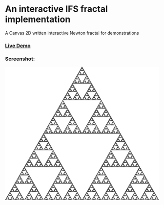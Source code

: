 # An interactive IFS fractal implementation 
A Canvas 2D written interactive Newton fractal for demonstrations

### [Live Demo](https://ifs.odedbadt.com)
### Screenshot:
![Example Image](images/screenshot.jpg)
